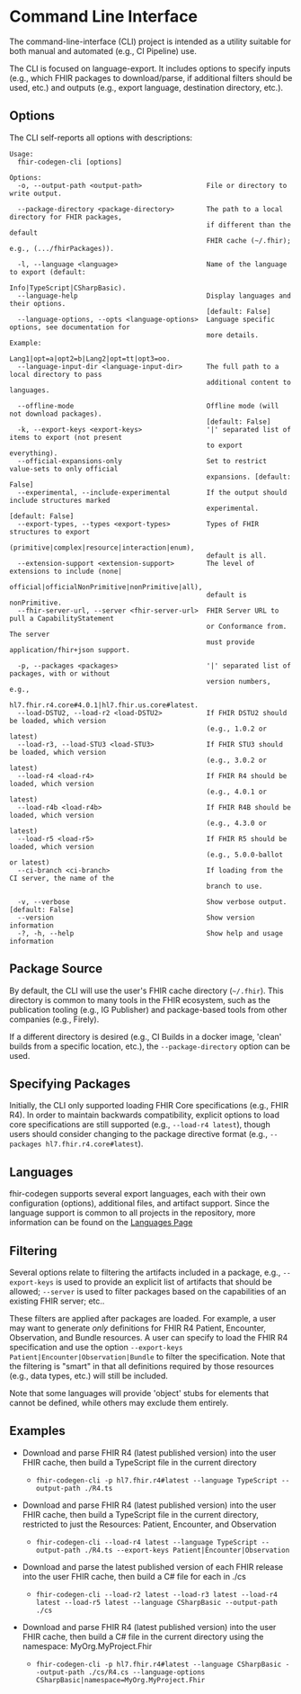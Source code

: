 # Command Line Interface

The command-line-interface (CLI) project is intended as a utility suitable for both manual and automated (e.g., CI Pipeline) use.

The CLI is focused on language-export.  It includes options to specify inputs (e.g., which FHIR packages to download/parse, if additional filters should be used, etc.) and outputs (e.g., export language, destination directory, etc.).

## Options

The CLI self-reports all options with descriptions:

```dos
Usage:
  fhir-codegen-cli [options]

Options:
  -o, --output-path <output-path>                File or directory to write output.

  --package-directory <package-directory>        The path to a local directory for FHIR packages,
                                                 if different than the default 
                                                 FHIR cache (~/.fhir); e.g., (.../fhirPackages)).

  -l, --language <language>                      Name of the language to export (default: 
                                                 Info|TypeScript|CSharpBasic).
  --language-help                                Display languages and their options. 
                                                 [default: False]
  --language-options, --opts <language-options>  Language specific options, see documentation for
                                                 more details. Example: 
                                                 Lang1|opt=a|opt2=b|Lang2|opt=tt|opt3=oo.
  --language-input-dir <language-input-dir>      The full path to a local directory to pass 
                                                 additional content to languages.

  --offline-mode                                 Offline mode (will not download packages).
                                                 [default: False]
  -k, --export-keys <export-keys>                '|' separated list of items to export (not present
                                                 to export everything).
  --official-expansions-only                     Set to restrict value-sets to only official
                                                 expansions. [default: False]
  --experimental, --include-experimental         If the output should include structures marked
                                                 experimental. [default: False]
  --export-types, --types <export-types>         Types of FHIR structures to export
                                                 (primitive|complex|resource|interaction|enum),
                                                 default is all.
  --extension-support <extension-support>        The level of extensions to include (none|
                                                 official|officialNonPrimitive|nonPrimitive|all),
                                                 default is nonPrimitive.
  --fhir-server-url, --server <fhir-server-url>  FHIR Server URL to pull a CapabilityStatement 
                                                 or Conformance from. The server
                                                 must provide application/fhir+json support.

  -p, --packages <packages>                      '|' separated list of packages, with or without
                                                 version numbers, e.g.,
                                                 hl7.fhir.r4.core#4.0.1|hl7.fhir.us.core#latest.
  --load-DSTU2, --load-r2 <load-DSTU2>           If FHIR DSTU2 should be loaded, which version
                                                 (e.g., 1.0.2 or latest)
  --load-r3, --load-STU3 <load-STU3>             If FHIR STU3 should be loaded, which version
                                                 (e.g., 3.0.2 or latest)
  --load-r4 <load-r4>                            If FHIR R4 should be loaded, which version
                                                 (e.g., 4.0.1 or latest)
  --load-r4b <load-r4b>                          If FHIR R4B should be loaded, which version
                                                 (e.g., 4.3.0 or latest)
  --load-r5 <load-r5>                            If FHIR R5 should be loaded, which version
                                                 (e.g., 5.0.0-ballot or latest)
  --ci-branch <ci-branch>                        If loading from the CI server, the name of the 
                                                 branch to use.

  -v, --verbose                                  Show verbose output. [default: False]
  --version                                      Show version information
  -?, -h, --help                                 Show help and usage information
```

## Package Source

By default, the CLI will use the user's FHIR cache directory (`~/.fhir`).  This directory is common to many tools in the FHIR ecosystem, such as the publication tooling (e.g., IG Publisher) and package-based tools from other companies (e.g., Firely).

If a different directory is desired (e.g., CI Builds in a docker image, 'clean' builds from a specific location, etc.), the `--package-directory` option can be used.

## Specifying Packages

Initially, the CLI only supported loading FHIR Core specifications (e.g., FHIR R4).  In order to maintain backwards compatibility, explicit options to load core specifications are still supported (e.g., `--load-r4 latest`), though users should consider changing to the package directive format (e.g., `--packages hl7.fhir.r4.core#latest`).

## Languages

fhir-codegen supports several export languages, each with their own configuration (options), additional files, and artifact support.  Since the language support is common to all projects in the repository, more information can be found on the [Languages Page](languages.md)

## Filtering

Several options relate to filtering the artifacts included in a package, e.g., `--export-keys` is used to provide an explicit list of artifacts that should be allowed; `--server` is used to filter packages based on the capabilities of an existing FHIR server; etc..

These filters are applied after packages are loaded.  For example, a user may want to generate *only* definitions for FHIR R4 Patient, Encounter, Observation, and Bundle resources.  A user can specify to load the FHIR R4 specification and use the option `--export-keys Patient|Encounter|Observation|Bundle` to filter the specification.  Note that the filtering is "smart" in that all definitions required by those resources (e.g., data types, etc.) will still be included.

Note that some languages will provide 'object' stubs for elements that cannot be defined, while others may exclude them entirely.

## Examples

* Download and parse FHIR R4 (latest published version) into the user FHIR cache, then build a TypeScript file in the current directory
  * `fhir-codegen-cli -p hl7.fhir.r4#latest --language TypeScript --output-path ./R4.ts`

* Download and parse FHIR R4 (latest published version) into the user FHIR cache, then build a TypeScript file in the current directory, restricted to just the Resources: Patient, Encounter, and Observation
  * `fhir-codegen-cli --load-r4 latest --language TypeScript --output-path ./R4.ts --export-keys Patient|Encounter|Observation`

* Download and parse the latest published version of each FHIR release into the user FHIR cache, then build a C# file for each in ./cs
  * `fhir-codegen-cli --load-r2 latest --load-r3 latest --load-r4 latest --load-r5 latest --language CSharpBasic --output-path ./cs`

* Download and parse FHIR R4 (latest published version) into the user FHIR cache, then build a C# file in the current directory using the namespace: MyOrg.MyProject.Fhir
  * `fhir-codegen-cli -p hl7.fhir.r4#latest --language CSharpBasic --output-path ./cs/R4.cs --language-options CSharpBasic|namespace=MyOrg.MyProject.Fhir`
